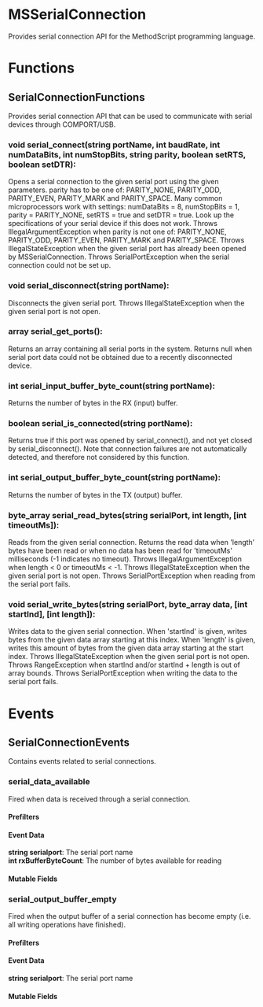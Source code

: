 # MSSerialConnection
Provides serial connection API for the MethodScript programming language.

# Functions
## SerialConnectionFunctions
Provides serial connection API that can be used to communicate with serial devices through COMPORT/USB.

### void serial\_connect(string portName, int baudRate, int numDataBits, int numStopBits, string parity, boolean setRTS, boolean setDTR):
Opens a serial connection to the given serial port using the given parameters. parity has to be one of: PARITY_NONE, PARITY_ODD, PARITY_EVEN, PARITY_MARK and PARITY_SPACE. Many common microprocessors work with settings: numDataBits = 8, numStopBits = 1, parity = PARITY_NONE, setRTS = true and setDTR = true. Look up the specifications of your serial device if this does not work. Throws IllegalArgumentException when parity is not one of: PARITY_NONE, PARITY_ODD, PARITY_EVEN, PARITY_MARK and PARITY_SPACE. Throws IllegalStateException when the given serial port has already been opened by MSSerialConnection. Throws SerialPortException when the serial connection could not be set up.

### void serial\_disconnect(string portName):
Disconnects the given serial port. Throws IllegalStateException when the given serial port is not open.

### array serial\_get\_ports():
Returns an array containing all serial ports in the system. Returns null when serial port data could not be obtained due to a recently disconnected device.

### int serial\_input\_buffer\_byte\_count(string portName):
Returns the number of bytes in the RX (input) buffer.

### boolean serial\_is\_connected(string portName):
Returns true if this port was opened by serial_connect(), and not yet closed by serial_disconnect(). Note that connection failures are not automatically detected, and therefore not considered by this function.

### int serial\_output\_buffer\_byte\_count(string portName):
Returns the number of bytes in the TX (output) buffer.

### byte\_array serial\_read\_bytes(string serialPort, int length, [int timeoutMs]):
Reads from the given serial connection. Returns the read data when 'length' bytes have been read or when no data has been read for 'timeoutMs' milliseconds (-1 indicates no timeout). Throws IllegalArgumentException when length < 0 or timeoutMs < -1. Throws IllegalStateException when the given serial port is not open. Throws SerialPortException when reading from the serial port fails.

### void serial\_write\_bytes(string serialPort, byte\_array data, [int startInd], [int length]):
Writes data to the given serial connection. When 'startInd' is given, writes bytes from the given data array starting at this index. When 'length' is given, writes this amount of bytes from the given data array starting at the start index. Throws IllegalStateException when the given serial port is not open. Throws RangeException when startInd and/or startInd + length is out of array bounds. Throws SerialPortException when writing the data to the serial port fails.

# Events
## SerialConnectionEvents
Contains events related to serial connections.

### serial\_data\_available
Fired when data is received through a serial connection.
#### Prefilters

#### Event Data
**string serialport**: The serial port name  
**int rxBufferByteCount**: The number of bytes available for reading
#### Mutable Fields

### serial\_output\_buffer\_empty
Fired when the output buffer of a serial connection has become empty (i.e. all writing operations have finished).
#### Prefilters

#### Event Data
**string serialport**: The serial port name
#### Mutable Fields

